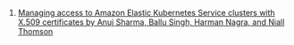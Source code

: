 
1. [Managing access to Amazon Elastic Kubernetes Service clusters with X.509 certificates by Anuj Sharma, Ballu Singh, Harman Nagra, and Niall Thomson](https://aws.amazon.com/blogs/containers/managing-access-to-amazon-elastic-kubernetes-service-clusters-with-x-509-certificates/)